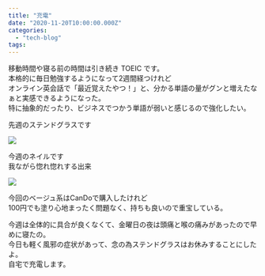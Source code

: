```yaml
---
title: "充電"
date: "2020-11-20T10:00:00.000Z"
categories: 
  - "tech-blog"
tags: 
---
```


移動時間や寝る前の時間は引き続き TOEIC です。  
本格的に毎日勉強するようになって2週間経つけれど  
オンライン英会話で「最近覚えたやつ！」と、分かる単語の量がグンと増えたなぁと実感できるようになった。  
特に抽象的だったり、ビジネスでつかう単語が弱いと感じるので強化したい。

先週のステンドグラスです  

![](/images/stainedglass.jpg)

今週のネイルです  
我ながら惚れ惚れする出来  

![](/images/nail.jpg)

今回のベージュ系はCanDoで購入したけれど  
100円でも塗り心地まったく問題なく、持ちも良いので重宝している。

今週は全体的に具合が良くなくて、金曜日の夜は頭痛と喉の痛みがあったので早めに寝たの。  
今日も軽く風邪の症状があって、念の為ステンドグラスはお休みすることにしたよ。  
自宅で充電します。
